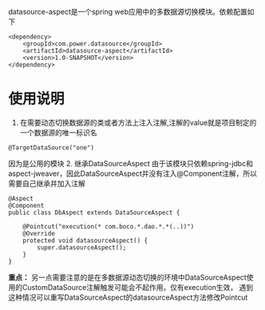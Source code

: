 datasource-aspect是一个spring web应用中的多数据源切换模块。依赖配置如下
```
<dependency>
    <groupId>com.power.datasource</groupId>
    <artifactId>datasource-aspect</artifactId>
    <version>1.0-SNAPSHOT</version>
</dependency>
```

# 使用说明

1. 在需要动态切换数据源的类或者方法上注入注解,注解的value就是项目制定的一个数据源的唯一标识名
```
@TargetDataSource("one")
```
因为是公用的模块
2. 继承DataSourceAspect
由于该模块只依赖spring-jdbc和aspect-jweaver，因此DataSourceAspect并没有注入@Component注解，所以需要自己继承并加入注解
```
@Aspect
@Component
public class DbAspect extends DataSourceAspect {

    @Pointcut("execution(* com.boco.*.dao.*.*(..))")
    @Override
    protected void datasourceAspect() {
        super.datasourceAspect();
    }
}

```
**重点：** 另一点需要注意的是在多数据源动态切换的环境中DataSourceAspect使用的CustomDataSource注解触发可能会不起作用，仅有execution生效，
遇到这种情况可以重写DataSourceAspect的datasourceAspect方法修改Pointcut

